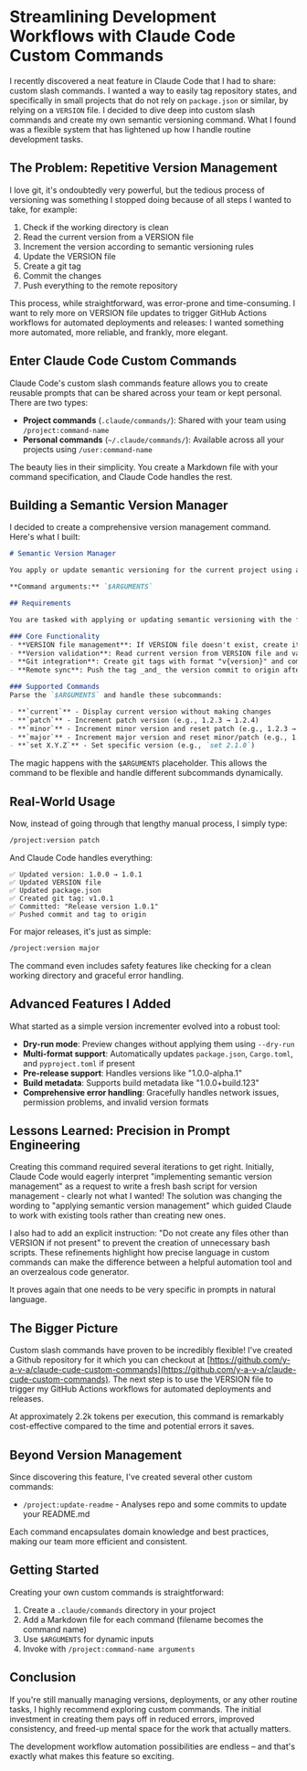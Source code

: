 # Streamlining Development Workflows with Claude Code Custom Commands

I recently discovered a neat feature in Claude Code that I had to share: custom slash commands. I wanted a way to easily tag repository states, and specifically in small projects that do not rely on `package.json` or similar, by relying on a `VERSION` file. I decided to dive deep into custom slash commands and create my own semantic versioning command. What I found was a flexible system that has lightened up how I handle routine development tasks.

## The Problem: Repetitive Version Management

I love git, it's ondoubtedly very powerful, but the tedious process of versioning was something I stopped doing because of all steps I wanted to take, for example:

1. Check if the working directory is clean
2. Read the current version from a VERSION file
3. Increment the version according to semantic versioning rules
4. Update the VERSION file
5. Create a git tag
6. Commit the changes
7. Push everything to the remote repository

This process, while straightforward, was error-prone and time-consuming. I want to rely more on VERSION file updates to trigger GitHub Actions workflows for automated deployments and releases: I wanted something more automated, more reliable, and frankly, more elegant.

## Enter Claude Code Custom Commands

Claude Code's custom slash commands feature allows you to create reusable prompts that can be shared across your team or kept personal. There are two types:

- **Project commands** (`.claude/commands/`): Shared with your team using `/project:command-name`
- **Personal commands** (`~/.claude/commands/`): Available across all your projects using `/user:command-name`

The beauty lies in their simplicity. You create a Markdown file with your command specification, and Claude Code handles the rest.

## Building a Semantic Version Manager

I decided to create a comprehensive version management command. Here's what I built:

```markdown
# Semantic Version Manager

You apply or update semantic versioning for the current project using a VERSION file and Git tags.

**Command arguments:** `$ARGUMENTS`

## Requirements

You are tasked with applying or updating semantic versioning with the following specifications:

### Core Functionality
- **VERSION file management**: If VERSION file doesn't exist, create it with "0.0.1"
- **Version validation**: Read current version from VERSION file and validate it follows proper semantic versioning (MAJOR.MINOR.PATCH)
- **Git integration**: Create git tags with format "v{version}" and commit with message "Release version {version}"
- **Remote sync**: Push the tag _and_ the version commit to origin after creation

### Supported Commands
Parse the `$ARGUMENTS` and handle these subcommands:

- **`current`** - Display current version without making changes
- **`patch`** - Increment patch version (e.g., 1.2.3 → 1.2.4)
- **`minor`** - Increment minor version and reset patch (e.g., 1.2.3 → 1.3.0)
- **`major`** - Increment major version and reset minor/patch (e.g., 1.2.3 → 2.0.0)
- **`set X.Y.Z`** - Set specific version (e.g., `set 2.1.0`)
```

The magic happens with the `$ARGUMENTS` placeholder. This allows the command to be flexible and handle different subcommands dynamically.

## Real-World Usage

Now, instead of going through that lengthy manual process, I simply type:

```bash
/project:version patch
```

And Claude Code handles everything:

```
✅ Updated version: 1.0.0 → 1.0.1
✅ Updated VERSION file
✅ Updated package.json
✅ Created git tag: v1.0.1
✅ Committed: "Release version 1.0.1"
✅ Pushed commit and tag to origin
```

For major releases, it's just as simple:

```bash
/project:version major
```

The command even includes safety features like checking for a clean working directory and graceful error handling.

## Advanced Features I Added

What started as a simple version incrementer evolved into a robust tool:

- **Dry-run mode**: Preview changes without applying them using `--dry-run`
- **Multi-format support**: Automatically updates `package.json`, `Cargo.toml`, and `pyproject.toml` if present
- **Pre-release support**: Handles versions like "1.0.0-alpha.1"
- **Build metadata**: Supports build metadata like "1.0.0+build.123"
- **Comprehensive error handling**: Gracefully handles network issues, permission problems, and invalid version formats

## Lessons Learned: Precision in Prompt Engineering

Creating this command required several iterations to get right. Initially, Claude Code would eagerly interpret "implementing semantic version management" as a request to write a fresh bash script for version management - clearly not what I wanted! The solution was changing the wording to "applying semantic version management" which guided Claude to work with existing tools rather than creating new ones.

I also had to add an explicit instruction: "Do not create any files other than VERSION if not present" to prevent the creation of unnecessary bash scripts. These refinements highlight how precise language in custom commands can make the difference between a helpful automation tool and an overzealous code generator.

It proves again that one needs to be very specific in prompts in natural language.

## The Bigger Picture

Custom slash commands have proven to be incredibly flexible! I've created a Github repository for it which you can checkout at [https://github.com/y-a-v-a/claude-cude-custom-commands](https://github.com/y-a-v-a/claude-cude-custom-commands). The next step is to use the VERSION file to trigger my GitHub Actions workflows for automated deployments and releases.

At approximately 2.2k tokens per execution, this command is remarkably cost-effective compared to the time and potential errors it saves.

## Beyond Version Management

Since discovering this feature, I've created several other custom commands:

- `/project:update-readme` - Analyses repo and some commits to update your README.md

Each command encapsulates domain knowledge and best practices, making our team more efficient and consistent.

## Getting Started

Creating your own custom commands is straightforward:

1. Create a `.claude/commands` directory in your project
2. Add a Markdown file for each command (filename becomes the command name)
3. Use `$ARGUMENTS` for dynamic inputs
4. Invoke with `/project:command-name arguments`

## Conclusion

If you're still manually managing versions, deployments, or any other routine tasks, I highly recommend exploring custom commands. The initial investment in creating them pays off in reduced errors, improved consistency, and freed-up mental space for the work that actually matters.

The development workflow automation possibilities are endless – and that's exactly what makes this feature so exciting.